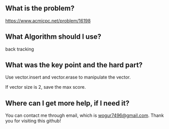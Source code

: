 ## What is the problem?

<https://www.acmicpc.net/problem/16198>

## What Algorithm should I use?

back tracking 

## What was the key point and the hard part?

Use vector.insert and vector.erase to manipulate the vector.

If vector size is 2, save the max score.

## Where can I get more help, if I need it?

You can contact me through email, which is wogur7496@gmail.com.
Thank you for visiting this github!

